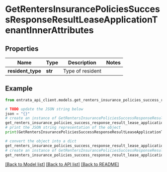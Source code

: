 # GetRentersInsurancePoliciesSuccessResponseResultLeaseApplicationTenantInnerAttributes


## Properties

Name | Type | Description | Notes
------------ | ------------- | ------------- | -------------
**resident_type** | **str** | Type of resident | 

## Example

```python
from entrata_api_client.models.get_renters_insurance_policies_success_response_result_lease_application_tenant_inner_attributes import GetRentersInsurancePoliciesSuccessResponseResultLeaseApplicationTenantInnerAttributes

# TODO update the JSON string below
json = "{}"
# create an instance of GetRentersInsurancePoliciesSuccessResponseResultLeaseApplicationTenantInnerAttributes from a JSON string
get_renters_insurance_policies_success_response_result_lease_application_tenant_inner_attributes_instance = GetRentersInsurancePoliciesSuccessResponseResultLeaseApplicationTenantInnerAttributes.from_json(json)
# print the JSON string representation of the object
print(GetRentersInsurancePoliciesSuccessResponseResultLeaseApplicationTenantInnerAttributes.to_json())

# convert the object into a dict
get_renters_insurance_policies_success_response_result_lease_application_tenant_inner_attributes_dict = get_renters_insurance_policies_success_response_result_lease_application_tenant_inner_attributes_instance.to_dict()
# create an instance of GetRentersInsurancePoliciesSuccessResponseResultLeaseApplicationTenantInnerAttributes from a dict
get_renters_insurance_policies_success_response_result_lease_application_tenant_inner_attributes_from_dict = GetRentersInsurancePoliciesSuccessResponseResultLeaseApplicationTenantInnerAttributes.from_dict(get_renters_insurance_policies_success_response_result_lease_application_tenant_inner_attributes_dict)
```
[[Back to Model list]](../README.md#documentation-for-models) [[Back to API list]](../README.md#documentation-for-api-endpoints) [[Back to README]](../README.md)


